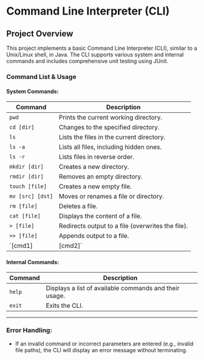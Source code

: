 # Command Line Interpreter (CLI)

## Project Overview
This project implements a basic Command Line Interpreter (CLI), similar to a Unix/Linux shell, in Java. The CLI supports various system and internal commands and includes comprehensive unit testing using JUnit. 

### Command List & Usage

#### System Commands:
| Command            | Description                                                         |
|--------------------|---------------------------------------------------------------------|
| `pwd`              | Prints the current working directory.                               |
| `cd [dir]`         | Changes to the specified directory.                                 |
| `ls`               | Lists the files in the current directory.                           |
| `ls -a`            | Lists all files, including hidden ones.                             |
| `ls -r`            | Lists files in reverse order.                                       |
| `mkdir [dir]`      | Creates a new directory.                                            |
| `rmdir [dir]`      | Removes an empty directory.                                         |
| `touch [file]`     | Creates a new empty file.                                           |
| `mv [src] [dst]`   | Moves or renames a file or directory.                               |
| `rm [file]`        | Deletes a file.                                                     |
| `cat [file]`       | Displays the content of a file.                                     |
| `> [file]`         | Redirects output to a file (overwrites the file).                   |
| `>> [file]`        | Appends output to a file.                                           |
| `[cmd1] | [cmd2]`  | Pipes the output of `cmd1` as input to `cmd2`.                      |

#### Internal Commands:
| Command        | Description                                                         |
|----------------|---------------------------------------------------------------------|
| `help`         | Displays a list of available commands and their usage.              |
| `exit`         | Exits the CLI.                                                      |

---

### Error Handling:
- If an invalid command or incorrect parameters are entered (e.g., invalid file paths), the CLI will display an error message without terminating.
